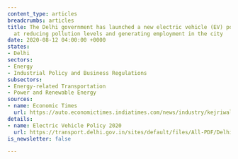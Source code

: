 ```yaml
---
content_type: articles
breadcrumbs: articles
title: The Delhi government has launched a new electric vehicle (EV) policy aimed
  at reducing pollution levels and generating employment in the city
date: 2020-08-12 04:00:00 +0000
states:
- Delhi
sectors:
- Energy
- Industrial Policy and Business Regulations
subsectors:
- Energy-related Transportation
- Power and Renewable Energy
sources:
- name: Economic Times
  url: https://auto.economictimes.indiatimes.com/news/industry/kejriwal-launches-delhi-electric-vehicle-policy-says-it-will-boost-economy/77410709
details:
- name: Electric Vehicle Policy 2020
  url: https://transport.delhi.gov.in/sites/default/files/All-PDF/Delhi_Electric_Vehicles_Policy_2020.pdf
is_newsletter: false

---
```

